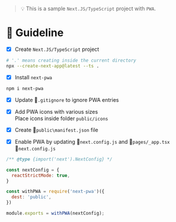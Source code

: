 > 💡 This is a sample `Next.JS/TypeScript` project with `PWA`.
     
# 🧁 Guideline
* [x] Create `Next.JS/TypeScript` project
```bash
# '.' means creating inside the current directory
npx --create-next-app@latest --ts .
```

* [x] Install `next-pwa`
```bash
npm i next-pwa
```

* [x] Update 📝`.gitignore` to ignore PWA entries

* [x] Add PWA icons with various sizes  
Place icons inside folder `public/icons`

* [x] Create 📝`public\manifest.json` file

* [x] Enable PWA by updating 📝`next.config.js` and 📝`pages/_app.tsx`   
📝`next.config.js`
```js
/** @type {import('next').NextConfig} */

const nextConfig = {
  reactStrictMode: true,
}

const withPWA = require('next-pwa')({
  dest: 'public',
})

module.exports = withPWA(nextConfig);
```